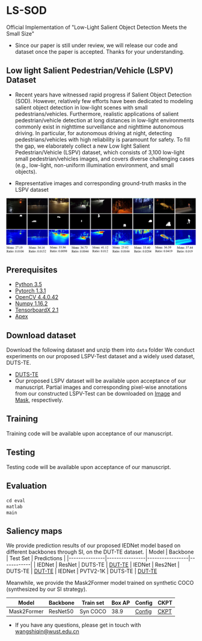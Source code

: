 # LS-SOD
Official Implementation of "Low-Light Salient Object Detection Meets the Small Size"
- Since our paper is still under review, we will release our code and dataset once the paper is accepted. Thanks for your understanding.

## Low light Salient Pedestrian/Vehicle (LSPV) Dataset
- Recent years have witnessed rapid progress if Salient Object Detection (SOD). However, relatively few efforts have been dedicated to modeling salient object detection in low-light scenes with small pedestrians/vehicles. Furthermore, realistic applications of salient pedestrian/vehicle detection at long distances in low-light environments commonly exist in nighttime surveillance and nighttime autonomous driving. In particular, for autonomous driving at night, detecting pedestrians/vehicles with high reliability is paramount for safety. To fill the gap, we elaborately collect a new Low light Salient Pedestrian/Vehicle (LSPV) dataset, which consists of 3,100 low-light small pedestrian/vehicles images, and covers diverse challenging cases (e.g., low-light, non-uniform illumination environment, and small objects).

- Representative images and corresponding ground-truth masks in the LSPV dataset

![representative](./fig/representative.png)

## Prerequisites
- [Python 3.5](https://www.python.org/)
- [Pytorch 1.3.1](http://pytorch.org/)
- [OpenCV 4.4.0.42](https://opencv.org/)
- [Numpy 1.16.2](https://numpy.org/)
- [TensorboardX 2.1](https://github.com/lanpa/tensorboardX)
- [Apex](https://github.com/NVIDIA/apex)

## Download dataset
Download the following dataset and unzip them into `data` folder
We conduct experiments on our proposed LSPV-Test dataset and a widely used dataset, DUTS-TE.
- [DUTS-TE](https://drive.google.com/file/d/1HgIOSQkQX8W8A3JvOYD5LB7hSotvukOz/view?usp=sharing)
- Our proposed LSPV dataset will be available upon acceptance of our manuscript. Partial images and corresponding pixel-wise annotations from our constructed LSPV-Test can be downloaded on [Image](https://drive.google.com/file/d/1U9cj9YKYvN52fDigjJynEfeTTy5xQS-B/view?usp=drive_link) and [Mask](https://drive.google.com/file/d/1psN559P2RUdtcusYdb2fml_SoVUPcoNo/view?usp=sharing), respectively.

## Training
Training code will be available upon acceptance of our manuscript.

## Testing
Testing code will be available upon acceptance of our manuscript.

## Evaluation
```shell
cd eval
matlab
main
```

## Saliency maps
We provide prediction results of our proposed IEDNet model based on different backbones through SI, on the DUT-TE dataset.
| Model         | Backbone           | Test Set       |  Predictions  |
|---------------|----------------|-----------------|------------|
| IEDNet | ResNet | DUTS-TE | [DUT-TE](https://drive.google.com/file/d/1d5zSqUti2ubvhDOMUSZoNAP3a5MG4Fv_/view?usp=sharing) 
| IEDNet | Res2Net | DUTS-TE | [DUT-TE](https://drive.google.com/file/d/13Fp-c3mHX8sOw18NRyLTyUxvuzh6Oaj2/view?usp=sharing) 
| IEDNet |  PVTV2-1K | DUTS-TE | [DUT-TE](https://drive.google.com/file/d/1fggNZLdVLe3YKK3YiqS8hh3HnlN_cNHe/view?usp=sharing) 

Meanwhile, we provide the Mask2Former model trained on synthetic COCO (synthesized by our SI strategy).

| Model         | Backbone           | Train set       | Box AP | Config | CKPT |
|---------------|----------------|-----------------|------------|-----------------|------------|
| Mask2Former | ResNet50 | Syn COCO | 38.9 | [Config](https://drive.google.com/file/d/1pSHm0h84Qgj2gVD1FgDGQvfi4PxdoAKm/view?usp=sharing) |[CKPT](https://drive.google.com/file/d/1Hr71EfT_vUMpLkFqampevLbljBcNnsms/view?usp=sharing) 

- If you have any questions, please get in touch with wangshiqin@wust.edu.cn





